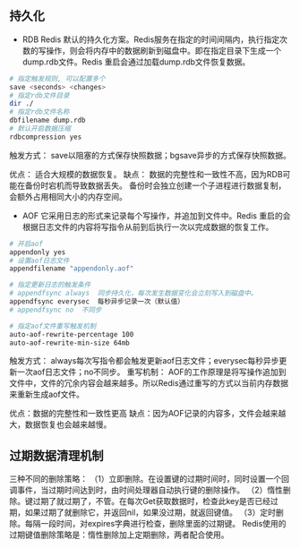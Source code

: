 ## 持久化
* RDB
 Redis 默认的持久化方案。Redis服务在指定的时间间隔内，执行指定次数的写操作，则会将内存中的数据刷新到磁盘中。即在指定目录下生成一个dump.rdb文件。Redis 重启会通过加载dump.rdb文件恢复数据。
 ```bash
 # 指定触发规则, 可以配置多个
save <seconds> <changes>
# 指定rdb文件目录 
dir ./
# 指定rdb文件名称
dbfilename dump.rdb
# 默认开启数据压缩
rdbcompression yes
 ```
 
 触发方式：
 save以阻塞的方式保存快照数据；bgsave异步的方式保存快照数据。
 
 优点：
 适合大规模的数据恢复。
 缺点：
 数据的完整性和一致性不高，因为RDB可能在备份时宕机而导致数据丢失。
 备份时会独立创建一个子进程进行数据复制，会额外占用相同大小的内存空间。
 
* AOF
它采用日志的形式来记录每个写操作，并追加到文件中。Redis 重启的会根据日志文件的内容将写指令从前到后执行一次以完成数据的恢复工作。
```bash
# 开启aof
appendonly yes
# 设置aof日志文件
appendfilename "appendonly.aof"

# 指定更新日志的触发条件
# appendfsync always  同步持久化，每次发生数据变化会立刻写入到磁盘中。
appendfsync everysec  每秒异步记录一次（默认值）
# appendfsync no  不同步

# 指定aof文件重写触发机制
auto-aof-rewrite-percentage 100
auto-aof-rewrite-min-size 64mb
```

触发方式：
always每次写指令都会触发更新aof日志文件；everysec每秒异步更新一次aof日志文件；no不同步。
重写机制：
AOF的工作原理是将写操作追加到文件中，文件的冗余内容会越来越多。所以Redis通过重写的方式以当前内存数据来重新生成aof文件。

优点：数据的完整性和一致性更高
缺点：因为AOF记录的内容多，文件会越来越大，数据恢复也会越来越慢。

## 过期数据清理机制
三种不同的删除策略：
（1）立即删除。在设置键的过期时间时，同时设置一个回调事件，当过期时间达到时，由时间处理器自动执行键的删除操作。
（2）惰性删除。键过期了就过期了，不管。在每次Get获取数据时，检查此key是否已经过期，如果过期了就删除它，并返回nil，如果没过期，就返回键值。
（3）定时删除。每隔一段时间，对expires字典进行检查，删除里面的过期键。
Redis使用的过期键值删除策略是：惰性删除加上定期删除，两者配合使用。

